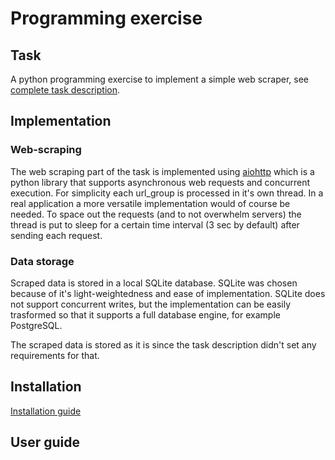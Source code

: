 # Programming exercise

## Task

A python programming exercise to implement a simple web scraper, see [complete task description](documentation/cand_prog_task.md).

## Implementation

### Web-scraping

The web scraping part of the task is implemented using [aiohttp](https://github.com/aio-libs/aiohttp) which is a python library that supports asynchronous web requests and concurrent execution. For simplicity each url_group is processed in it's own thread. In a real application a more versatile implementation would of course be needed. To space out the requests (and to not overwhelm servers) the thread is put to sleep for a certain time interval (3 sec by default) after sending each request. 

### Data storage

Scraped data is stored in a local SQLite database. SQLite was chosen because of it's light-weightedness and ease of implementation. SQLite does not support concurrent writes, but the implementation can be easily trasformed so that it supports a full database engine, for example PostgreSQL.

The scraped data is stored as it is since the task description didn't set any requirements for that. 


## Installation

[Installation guide](documentation/installation.md)

## User guide





